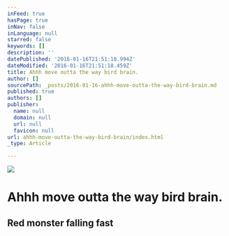 ```yaml
---
inFeed: true
hasPage: true
inNav: false
inLanguage: null
starred: false
keywords: []
description: ''
datePublished: '2016-01-16T21:51:18.994Z'
dateModified: '2016-01-16T21:51:18.459Z'
title: Ahhh move outta the way bird brain.
author: []
sourcePath: _posts/2016-01-16-ahhh-move-outta-the-way-bird-brain.md
published: true
authors: []
publisher:
  name: null
  domain: null
  url: null
  favicon: null
url: ahhh-move-outta-the-way-bird-brain/index.html
_type: Article

---
```

![](https://s3-us-west-2.amazonaws.com/the-grid-img/p/5df517a2bb28683182355d920858b14504c61bc7.png)

# Ahhh move outta the way bird brain.

## Red monster falling fast